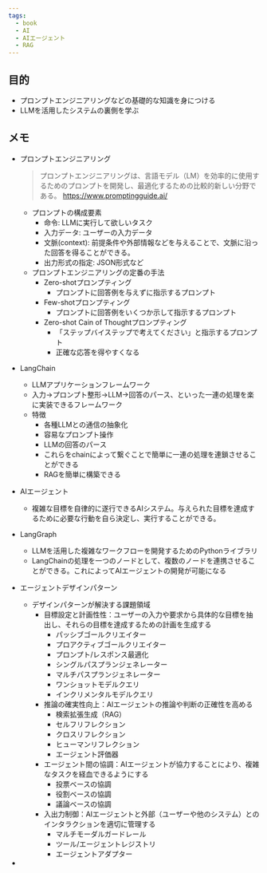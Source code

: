 ```yaml
---
tags:
  - book
  - AI
  - AIエージェント
  - RAG
---
```

## 目的
- プロンプトエンジニアリングなどの基礎的な知識を身につける
- LLMを活用したシステムの裏側を学ぶ

## メモ
- プロンプトエンジニアリング
	>プロンプトエンジニアリングは、言語モデル（LM）を効率的に使用するためのプロンプトを開発し、最適化するための比較的新しい分野である。
	https://www.promptingguide.ai/

	- プロンプトの構成要素
		- 命令: LLMに実行して欲しいタスク
		- 入力データ: ユーザーの入力データ
		- 文脈(context): 前提条件や外部情報などを与えることで、文脈に沿った回答を得ることができる。
		- 出力形式の指定: JSON形式など
	- プロンプトエンジニアリングの定番の手法
		- Zero-shotプロンプティング
			- プロンプトに回答例を与えずに指示するプロンプト
		- Few-shotプロンプティング
			- プロンプトに回答例をいくつか示して指示するプロンプト
		- Zero-shot Cain of Thoughtプロンプティング
			- 「ステップバイステップで考えてください」と指示するプロンプト
			- 正確な応答を得やすくなる
- LangChain
	- LLMアプリケーションフレームワーク
	- 入力→プロンプト整形→LLM→回答のパース、といった一連の処理を楽に実装できるフレームワーク
	- 特徴
		- 各種LLMとの通信の抽象化
		- 容易なプロンプト操作
		- LLMの回答のパース
		- これらをchainによって繋ぐことで簡単に一連の処理を連鎖させることができる
		- RAGを簡単に構築できる
- AIエージェント
	- 複雑な目標を自律的に遂行できるAIシステム。与えられた目標を達成するために必要な行動を自ら決定し、実行することができる。
- LangGraph
	- LLMを活用した複雑なワークフローを開発するためのPythonライブラリ
	- LangChainの処理を一つのノードとして、複数のノードを連携させることができる。これによってAIエージェントの開発が可能になる
- エージェントデザインパターン
	- デザインパターンが解決する課題領域
		- 目標設定と計画性性：ユーザーの入力や要求から具体的な目標を抽出し、それらの目標を達成するための計画を生成する
			- パッシブゴールクリエイター
			- プロアクティブゴールクリエイター
			- プロンプト/レスポンス最適化
			- シングルパスプランジェネレーター
			- マルチパスプランジェネレーター
			- ワンショットモデルクエリ
			- インクリメンタルモデルクエリ
		- 推論の確実性向上：AIエージェントの推論や判断の正確性を高める
			- 検索拡張生成（RAG）
			- セルフリフレクション
			- クロスリフレクション
			- ヒューマンリフレクション
			- エージェント評価器
		- エージェント間の協調：AIエージェントが協力することにより、複雑なタスクを経血できるようにする
			- 投票ベースの協調
			- 役割ベースの協調
			- 議論ベースの協調
		- 入出力制御：AIエージェントと外部（ユーザーや他のシステム）とのインタラクションを適切に管理する
			- マルチモーダルガードレール
			- ツール/エージェントレジストリ
			- エージェントアダプター
- 